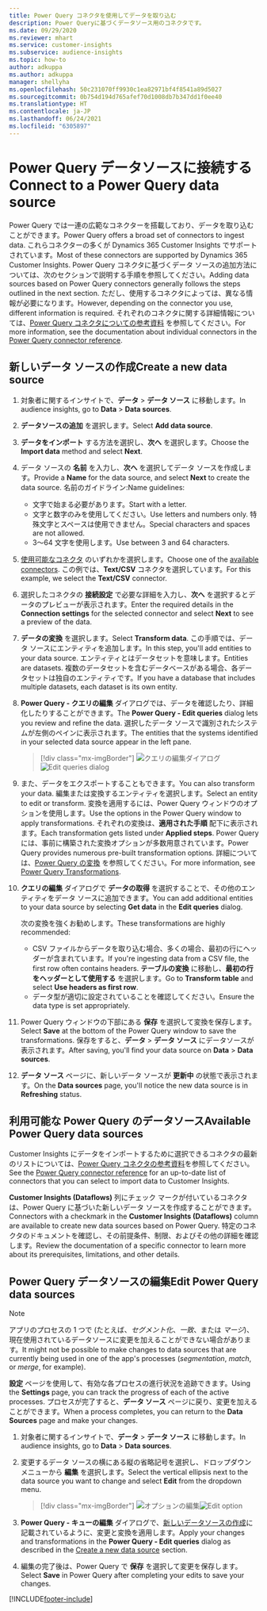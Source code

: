 ```yaml
---
title: Power Query コネクタを使用してデータを取り込む
description: Power Queryに基づくデータソース用のコネクタです。
ms.date: 09/29/2020
ms.reviewer: mhart
ms.service: customer-insights
ms.subservice: audience-insights
ms.topic: how-to
author: adkuppa
ms.author: adkuppa
manager: shellyha
ms.openlocfilehash: 50c231070ff9930c1ea82971bf4f8541a89d5027
ms.sourcegitcommit: 0b754d194d765afef70d1008db7b347dd1f0ee40
ms.translationtype: HT
ms.contentlocale: ja-JP
ms.lasthandoff: 06/24/2021
ms.locfileid: "6305897"
---
```

# <a name="connect-to-a-power-query-data-source"></a><span data-ttu-id="7e9de-103">Power Query データソースに接続する</span><span class="sxs-lookup"><span data-stu-id="7e9de-103">Connect to a Power Query data source</span></span>

<span data-ttu-id="7e9de-104">Power Query では一連の広範なコネクターを搭載しており、データを取り込むことができます。</span><span class="sxs-lookup"><span data-stu-id="7e9de-104">Power Query offers a broad set of connectors to ingest data.</span></span> <span data-ttu-id="7e9de-105">これらコネクターの多くが Dynamics 365 Customer Insights でサポートされています。</span><span class="sxs-lookup"><span data-stu-id="7e9de-105">Most of these connectors are supported by Dynamics 365 Customer Insights.</span></span> <span data-ttu-id="7e9de-106">Power Query コネクタに基づくデータ ソースの追加方法については、次のセクションで説明する手順を参照してください。</span><span class="sxs-lookup"><span data-stu-id="7e9de-106">Adding data sources based on Power Query connectors generally follows the steps outlined in the next section.</span></span> <span data-ttu-id="7e9de-107">ただし、使用するコネクタによっては、異なる情報が必要になります。</span><span class="sxs-lookup"><span data-stu-id="7e9de-107">However, depending on the connector you use, different information is required.</span></span> <span data-ttu-id="7e9de-108">それぞれのコネクタに関する詳細情報については、[Power Query コネクタについての参考資料](/power-query/connectors/) を参照してください。</span><span class="sxs-lookup"><span data-stu-id="7e9de-108">For more information, see the documentation about individual connectors in the [Power Query connector reference](/power-query/connectors/).</span></span>

## <a name="create-a-new-data-source"></a><span data-ttu-id="7e9de-109">新しいデータ ソースの作成</span><span class="sxs-lookup"><span data-stu-id="7e9de-109">Create a new data source</span></span>

1. <span data-ttu-id="7e9de-110">対象者に関するインサイトで、**データ** > **データ ソース** に移動します。</span><span class="sxs-lookup"><span data-stu-id="7e9de-110">In audience insights, go to **Data** > **Data sources**.</span></span>

1. <span data-ttu-id="7e9de-111">**データソースの追加** を選択します。</span><span class="sxs-lookup"><span data-stu-id="7e9de-111">Select **Add data source**.</span></span>

1. <span data-ttu-id="7e9de-112">**データをインポート** する方法を選択し、**次へ** を選択します。</span><span class="sxs-lookup"><span data-stu-id="7e9de-112">Choose the **Import data** method and select **Next**.</span></span>

1. <span data-ttu-id="7e9de-113">データ ソースの **名前** を入力し、**次へ** を選択してデータ ソースを作成します。</span><span class="sxs-lookup"><span data-stu-id="7e9de-113">Provide a **Name** for the data source, and select **Next** to create the data source.</span></span> <span data-ttu-id="7e9de-114">名前のガイドライン:</span><span class="sxs-lookup"><span data-stu-id="7e9de-114">Name guidelines:</span></span> 
   - <span data-ttu-id="7e9de-115">文字で始まる必要があります。</span><span class="sxs-lookup"><span data-stu-id="7e9de-115">Start with a letter.</span></span>
   - <span data-ttu-id="7e9de-116">文字と数字のみを使用してください。</span><span class="sxs-lookup"><span data-stu-id="7e9de-116">Use letters and numbers only.</span></span> <span data-ttu-id="7e9de-117">特殊文字とスペースは使用できません。</span><span class="sxs-lookup"><span data-stu-id="7e9de-117">Special characters and spaces are not allowed.</span></span>
   - <span data-ttu-id="7e9de-118">3〜64 文字を使用します。</span><span class="sxs-lookup"><span data-stu-id="7e9de-118">Use between 3 and 64 characters.</span></span>

1. <span data-ttu-id="7e9de-119">[使用可能なコネクタ](#available-power-query-data-sources) のいずれかを選択します。</span><span class="sxs-lookup"><span data-stu-id="7e9de-119">Choose one of the [available connectors](#available-power-query-data-sources).</span></span> <span data-ttu-id="7e9de-120">この例では、**Text/CSV** コネクタを選択しています。</span><span class="sxs-lookup"><span data-stu-id="7e9de-120">For this example, we select the **Text/CSV** connector.</span></span>

1. <span data-ttu-id="7e9de-121">選択したコネクタの **接続設定** で必要な詳細を入力し、**次へ** を選択するとデータのプレビューが表示されます。</span><span class="sxs-lookup"><span data-stu-id="7e9de-121">Enter the required details in the **Connection settings** for the selected connector and select **Next** to see a preview of the data.</span></span>

1. <span data-ttu-id="7e9de-122">**データの変換** を選択します。</span><span class="sxs-lookup"><span data-stu-id="7e9de-122">Select **Transform data**.</span></span> <span data-ttu-id="7e9de-123">この手順では、データ ソースにエンティティを追加します。</span><span class="sxs-lookup"><span data-stu-id="7e9de-123">In this step, you'll add entities to your data source.</span></span> <span data-ttu-id="7e9de-124">エンティティとはデータセットを意味します。</span><span class="sxs-lookup"><span data-stu-id="7e9de-124">Entities are datasets.</span></span> <span data-ttu-id="7e9de-125">複数のデータセットを含むデータベースがある場合、各データセットは独自のエンティティです。</span><span class="sxs-lookup"><span data-stu-id="7e9de-125">If you have a database that includes multiple datasets, each dataset is its own entity.</span></span>

1. <span data-ttu-id="7e9de-126">**Power Query - クエリの編集** ダイアログでは、データを確認したり、詳細化したりすることができます。</span><span class="sxs-lookup"><span data-stu-id="7e9de-126">The **Power Query - Edit queries** dialog lets you review and refine the data.</span></span> <span data-ttu-id="7e9de-127">選択したデータ ソースで識別されたシステムが左側のペインに表示されます。</span><span class="sxs-lookup"><span data-stu-id="7e9de-127">The entities that the systems identified in your selected data source appear in the left pane.</span></span>

   > [!div class="mx-imgBorder"]
   > <span data-ttu-id="7e9de-128">![クエリの編集ダイアログ](media/data-manager-configure-edit-queries.png "クエリの編集ダイアログ")</span><span class="sxs-lookup"><span data-stu-id="7e9de-128">![Edit queries dialog](media/data-manager-configure-edit-queries.png "Edit queries dialog")</span></span>

1. <span data-ttu-id="7e9de-129">また、データをエクスポートすることもできます。</span><span class="sxs-lookup"><span data-stu-id="7e9de-129">You can also transform your data.</span></span> <span data-ttu-id="7e9de-130">編集または変換するエンティティを選択します。</span><span class="sxs-lookup"><span data-stu-id="7e9de-130">Select an entity to edit or transform.</span></span> <span data-ttu-id="7e9de-131">変換を適用するには、Power Query ウィンドウのオプションを使用します。</span><span class="sxs-lookup"><span data-stu-id="7e9de-131">Use the options in the Power Query window to apply transformations.</span></span> <span data-ttu-id="7e9de-132">それぞれの変換は、**適用された手順** 配下に表示されます。</span><span class="sxs-lookup"><span data-stu-id="7e9de-132">Each transformation gets listed under **Applied steps**.</span></span> <span data-ttu-id="7e9de-133">Power Query には、事前に構築された変換オプションが多数用意されています。</span><span class="sxs-lookup"><span data-stu-id="7e9de-133">Power Query provides numerous pre-built transformation options.</span></span> <span data-ttu-id="7e9de-134">詳細については、[Power Query の変換](/power-query/power-query-what-is-power-query#transformations) を参照してください。</span><span class="sxs-lookup"><span data-stu-id="7e9de-134">For more information, see [Power Query Transformations](/power-query/power-query-what-is-power-query#transformations).</span></span>

1. <span data-ttu-id="7e9de-135">**クエリの編集** ダイアログで **データの取得** を選択することで、その他のエンティティをデータ ソースに追加できます。</span><span class="sxs-lookup"><span data-stu-id="7e9de-135">You can add additional entities to your data source by selecting **Get data** in the **Edit queries** dialog.</span></span>

   <span data-ttu-id="7e9de-136">次の変換を強くお勧めします。</span><span class="sxs-lookup"><span data-stu-id="7e9de-136">These transformations are highly recommended:</span></span>

   - <span data-ttu-id="7e9de-137">CSV ファイルからデータを取り込む場合、多くの場合、最初の行にヘッダーが含まれています。</span><span class="sxs-lookup"><span data-stu-id="7e9de-137">If you're ingesting data from a CSV file, the first row often contains headers.</span></span> <span data-ttu-id="7e9de-138">**テーブルの変換** に移動し、**最初の行をヘッダーとして使用する** を選択します。</span><span class="sxs-lookup"><span data-stu-id="7e9de-138">Go to **Transform table** and select **Use headers as first row**.</span></span>
   - <span data-ttu-id="7e9de-139">データ型が適切に設定されていることを確認してください。</span><span class="sxs-lookup"><span data-stu-id="7e9de-139">Ensure the data type is set appropriately.</span></span>

1. <span data-ttu-id="7e9de-140">Power Query ウィンドウの下部にある **保存** を選択して変換を保存します。</span><span class="sxs-lookup"><span data-stu-id="7e9de-140">Select **Save** at the bottom of the Power Query window to save the transformations.</span></span> <span data-ttu-id="7e9de-141">保存をすると、**データ** > **データ ソース** にデータソースが表示されます。</span><span class="sxs-lookup"><span data-stu-id="7e9de-141">After saving, you'll find your data source on **Data** > **Data sources**.</span></span>

1. <span data-ttu-id="7e9de-142">**データ ソース** ページに、新しいデータ ソースが **更新中** の状態で表示されます。</span><span class="sxs-lookup"><span data-stu-id="7e9de-142">On the **Data sources** page, you'll notice the new data source is in **Refreshing** status.</span></span>

## <a name="available-power-query-data-sources"></a><span data-ttu-id="7e9de-143">利用可能な Power Query のデータソース</span><span class="sxs-lookup"><span data-stu-id="7e9de-143">Available Power Query data sources</span></span>

<span data-ttu-id="7e9de-144">Customer Insights にデータをインポートするために選択できるコネクタの最新のリストについては、[Power Query コネクタの参考資料](/power-query/connectors/)を参照してください。</span><span class="sxs-lookup"><span data-stu-id="7e9de-144">See the [Power Query connector reference](/power-query/connectors/) for an up-to-date list of connectors that you can select to import data to Customer Insights.</span></span> 

<span data-ttu-id="7e9de-145">**Customer Insights (Dataflows)** 列にチェック マークが付いているコネクタは、Power Query に基づいた新しいデータ ソースを作成することができます。</span><span class="sxs-lookup"><span data-stu-id="7e9de-145">Connectors with a checkmark in the **Customer Insights (Dataflows)** column are available to create new data sources based on Power Query.</span></span> <span data-ttu-id="7e9de-146">特定のコネクタのドキュメントを確認し、その前提条件、制限、およびその他の詳細を確認します。</span><span class="sxs-lookup"><span data-stu-id="7e9de-146">Review the documentation of a specific connector to learn more about its prerequisites, limitations, and other details.</span></span>

## <a name="edit-power-query-data-sources"></a><span data-ttu-id="7e9de-147">Power Query データソースの編集</span><span class="sxs-lookup"><span data-stu-id="7e9de-147">Edit Power Query data sources</span></span>

> [!NOTE]
> <span data-ttu-id="7e9de-148">アプリのプロセスの 1 つで (たとえば、*セグメント化*、*一致*、または *マージ*)、現在使用されているデータソースに変更を加えることができない場合があります。</span><span class="sxs-lookup"><span data-stu-id="7e9de-148">It might not be possible to make changes to data sources that are currently being used in one of the app's processes (*segmentation*, *match*, or *merge*, for example).</span></span> 
>
> <span data-ttu-id="7e9de-149">**設定** ページを使用して、有効な各プロセスの進行状況を追跡できます。</span><span class="sxs-lookup"><span data-stu-id="7e9de-149">Using the **Settings** page, you can track the progress of each of the active processes.</span></span> <span data-ttu-id="7e9de-150">プロセスが完了すると、**データ ソース** ページに戻り、変更を加えることができます。</span><span class="sxs-lookup"><span data-stu-id="7e9de-150">When a process completes, you can return to the **Data Sources** page and make your changes.</span></span>

1. <span data-ttu-id="7e9de-151">対象者に関するインサイトで、**データ** > **データ ソース** に移動します。</span><span class="sxs-lookup"><span data-stu-id="7e9de-151">In audience insights, go to **Data** > **Data sources**.</span></span>

2. <span data-ttu-id="7e9de-152">変更するデータ ソースの横にある縦の省略記号を選択し、ドロップダウン メニューから **編集** を選択します。</span><span class="sxs-lookup"><span data-stu-id="7e9de-152">Select the vertical ellipsis next to the data source you want to change and select **Edit** from the dropdown menu.</span></span>

   > [!div class="mx-imgBorder"]
   > <span data-ttu-id="7e9de-153">![オプションの編集](media/edit-option-data-sources.png "オプションの編集")</span><span class="sxs-lookup"><span data-stu-id="7e9de-153">![Edit option](media/edit-option-data-sources.png "Edit option")</span></span>

3. <span data-ttu-id="7e9de-154">**Power Query - キューの編集** ダイアログで、[新しいデータソースの作成](#create-a-new-data-source)に記載されているように、変更と変換を適用します。</span><span class="sxs-lookup"><span data-stu-id="7e9de-154">Apply your changes and transformations in the **Power Query - Edit queries** dialog as described in the [Create a new data source](#create-a-new-data-source) section.</span></span>

4. <span data-ttu-id="7e9de-155">編集の完了後は、Power Query で **保存** を選択して変更を保存します。</span><span class="sxs-lookup"><span data-stu-id="7e9de-155">Select **Save** in Power Query after completing your edits to save your changes.</span></span>


[!INCLUDE[footer-include](../includes/footer-banner.md)]